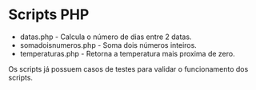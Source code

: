 # Scripts PHP

* datas.php -  Calcula o número de dias entre 2 datas.
* somadoisnumeros.php - Soma dois números inteiros.
* temperaturas.php - Retorna a temperatura mais proxima de zero.

Os scripts já possuem casos de testes para validar o funcionamento dos scripts.
